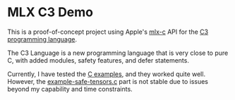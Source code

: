 # MLX C3 Demo

This is a proof-of-concept project using Apple's [mlx-c](https://github.com/ml-explore/mlx-c) API for the [C3 programming language](https://github.com/c3lang/c3c).

The C3 Language is a new programming language that is very close to pure C, with added modules, safety features, and defer statements.

Currently, I have tested the [C examples](https://github.com/ml-explore/mlx-c/tree/main/examples), and they worked quite well. However, the [example-safe-tensors.c](https://github.com/ml-explore/mlx-c/blob/main/examples/example-safe-tensors.c) part is not stable due to issues beyond my capability and time constraints.
